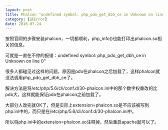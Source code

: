```yaml
---
layout: post
title: Phalcon "undefined symbol: php_pdo_get_dbh_ce in Unknown on line 0"
category: [战Error]
date: 2016-07-24
---
```

按照官网的步骤安装phalcon，一切都顺利，php_info()也能打印出phalcon.so相关的信息。

可就是一直在不停的报错：undefined symbol: php_pdo_get_dbh_ce in Unknown on line 0”
<!-- more -->

很多人都碰见过这样的问题，原因是pdo在phalcon之后加载了，这样phalcon就没法调用php_pdo_get_dbh_ce了。

解决方法是将/etc/php/5.6/cli/conf.d/30-phalcon.ini中的那个数字权重改的比pdo大，这样就能保证pdo在phalcon之前加载了。

大部分人改完就OK了，但是实际上extension=phalcon.so是不应该被写到php.ini中的，而只是在/etc/php/5.6/cli/conf.d/30-phalcon.ini中。

所以将php.ini中的extension=phalcon.so注释掉，然后重启apache就可以了。
